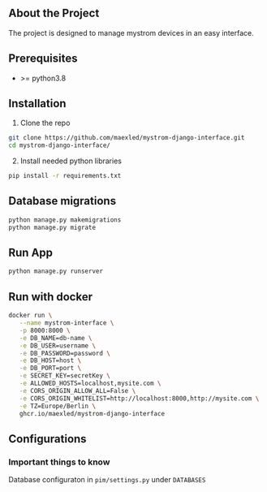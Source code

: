 ## About the Project
The project is designed to manage mystrom devices in an easy interface.

## Prerequisites

* \>= python3.8

## Installation

1. Clone the repo
```sh
git clone https://github.com/maexled/mystrom-django-interface.git
cd mystrom-django-interface/
```
2. Install needed python libraries
```sh
pip install -r requirements.txt 
```

## Database migrations
```sh
python manage.py makemigrations
python manage.py migrate
```
   
## Run App
```sh
python manage.py runserver
```

## Run with docker
```sh
docker run \
   --name mystrom-interface \
   -p 8000:8000 \
   -e DB_NAME=db-name \
   -e DB_USER=username \
   -e DB_PASSWORD=password \
   -e DB_HOST=host \
   -e DB_PORT=port \
   -e SECRET_KEY=secretKey \
   -e ALLOWED_HOSTS=localhost,mysite.com \
   -e CORS_ORIGIN_ALLOW_ALL=False \
   -e CORS_ORIGIN_WHITELIST=http://localhost:8000,http://mysite.com \
   -e TZ=Europe/Berlin \
   ghcr.io/maexled/mystrom-django-interface
```

## Configurations
### Important things to know
Database configuraton in `pim/settings.py` under `DATABASES`
